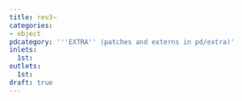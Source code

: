 ```yaml
---
title: rev3~
categories:
- object
pdcategory: '''EXTRA'' (patches and externs in pd/extra)'
inlets:
  1st:
outlets:
  1st:
draft: true
---
```


